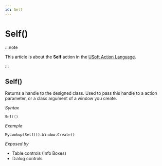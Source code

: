 ```yaml
---
id: Self
---
```


# Self()




:::note

This article is about the **Self** action in the [USoft Action Language](/Task_flow/Action_Language_reference/USoft_Action_Language.md).

:::

## **Self()**

Returns a handle to the designed class. Used to pass this handle to a action parameter, or a class argument of a window you create.

*Syntax*

```
Self()
```

*Example*

```
MyLookup(Self()).Window.Create()
```

*Exposed by*

- Table controls (Info Boxes)
- Dialog controls